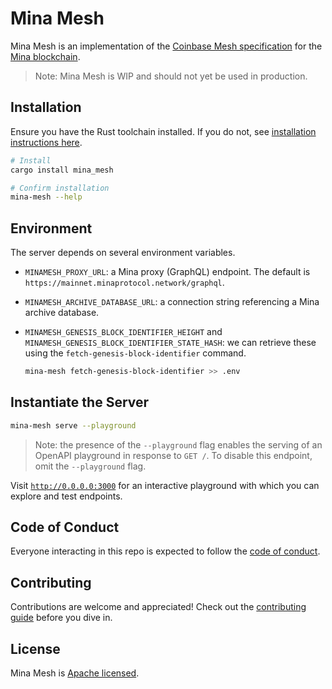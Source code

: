# Mina Mesh

Mina Mesh is an implementation of the
[Coinbase Mesh specification](https://docs.cdp.coinbase.com/mesh/docs/welcome) for the
[Mina blockchain](https://minaprotocol.com/).

> Note: Mina Mesh is WIP and should not yet be used in production.

## Installation

Ensure you have the Rust toolchain installed. If you do not, see
[installation instructions here](https://www.rust-lang.org/tools/install).

```sh
# Install
cargo install mina_mesh

# Confirm installation
mina-mesh --help
```

## Environment

The server depends on several environment variables.

- `MINAMESH_PROXY_URL`: a Mina proxy (GraphQL) endpoint. The default is
  `https://mainnet.minaprotocol.network/graphql`.
- `MINAMESH_ARCHIVE_DATABASE_URL`: a connection string referencing a Mina archive database.
- `MINAMESH_GENESIS_BLOCK_IDENTIFIER_HEIGHT` and `MINAMESH_GENESIS_BLOCK_IDENTIFIER_STATE_HASH`: we
  can retrieve these using the `fetch-genesis-block-identifier` command.

  ```sh
  mina-mesh fetch-genesis-block-identifier >> .env
  ```

## Instantiate the Server

```sh
mina-mesh serve --playground
```

> Note: the presence of the `--playground` flag enables the serving of an OpenAPI playground in
> response to `GET /`. To disable this endpoint, omit the `--playground` flag.

Visit [`http://0.0.0.0:3000`](http://0.0.0.0:3000) for an interactive playground with which you can
explore and test endpoints.

## Code of Conduct

Everyone interacting in this repo is expected to follow the [code of conduct](CODE_OF_CONDUCT.md).

## Contributing

Contributions are welcome and appreciated! Check out the [contributing guide](CONTRIBUTING.md)
before you dive in.

## License

Mina Mesh is [Apache licensed](LICENSE).
